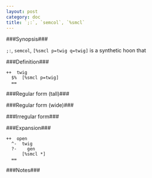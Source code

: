 ```yaml
---
layout: post
category: doc
title: `;:`, `semcol`, `%smcl`
---
```


###Synopsis###

`;:`, `semcol`, `[%smcl p=twig q=twig]` is a synthetic hoon that

###Definition###

    ++  twig  
      $%  [%smcl p=twig]
      ==

###Regular form (tall)###

###Regular form (wide)###

###Irregular form###

###Expansion###
    
    ++  open
      ^-  twig
      ?-    gen
          [%smcl *]
      ==

###Notes###

